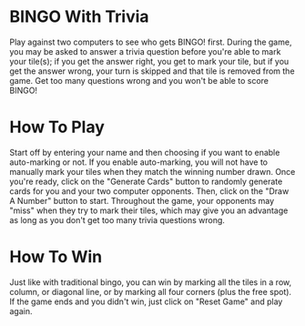 # BINGO With Trivia

Play against two computers to see who gets BINGO! first. During the game, you may be asked to answer a trivia question before you're able to mark your tile(s); if you get the answer right, you get to mark your tile, but if you get the answer wrong, your turn is skipped and that tile is removed from the game. Get too many questions wrong and you won't be able to score BINGO!

# How To Play

Start off by entering your name and then choosing if you want to enable auto-marking or not. If you enable auto-marking, you will not have to manually mark your tiles when they match the winning number drawn. Once you're ready, click on the "Generate Cards" button to randomly generate cards for you and your two computer opponents. Then, click on the "Draw A Number" button to start. Throughout the game, your opponents may "miss" when they try to mark their tiles, which may give you an advantage as long as you don't get too many trivia questions wrong. 

# How To Win

Just like with traditional bingo, you can win by marking all the tiles in a row, column, or diagonal line, or by marking all four corners (plus the free spot). If the game ends and you didn't win, just click on "Reset Game" and play again.